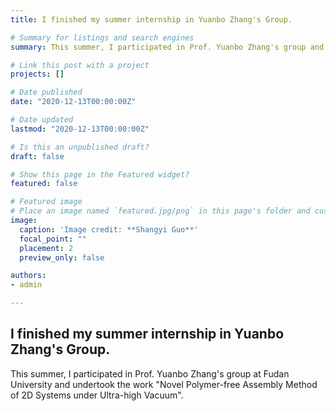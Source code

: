 ```yaml
---
title: I finished my summer internship in Yuanbo Zhang's Group.

# Summary for listings and search engines
summary: This summer, I participated in Prof. Yuanbo Zhang's group and undertook the work "Novel Polymer-free Assembly Method of 2D Systems under Ultra-high Vacuum".

# Link this post with a project
projects: []

# Date published
date: "2020-12-13T00:00:00Z"

# Date updated
lastmod: "2020-12-13T00:00:00Z"

# Is this an unpublished draft?
draft: false

# Show this page in the Featured widget?
featured: false

# Featured image
# Place an image named `featured.jpg/png` in this page's folder and customize its options here.
image:
  caption: 'Image credit: **Shangyi Guo**'
  focal_point: ""
  placement: 2
  preview_only: false

authors:
- admin

---
```


## I finished my summer internship in Yuanbo Zhang's Group.

This summer, I participated in Prof. Yuanbo Zhang's group at Fudan University and undertook the work "Novel Polymer-free Assembly Method of 2D Systems under Ultra-high Vacuum".
